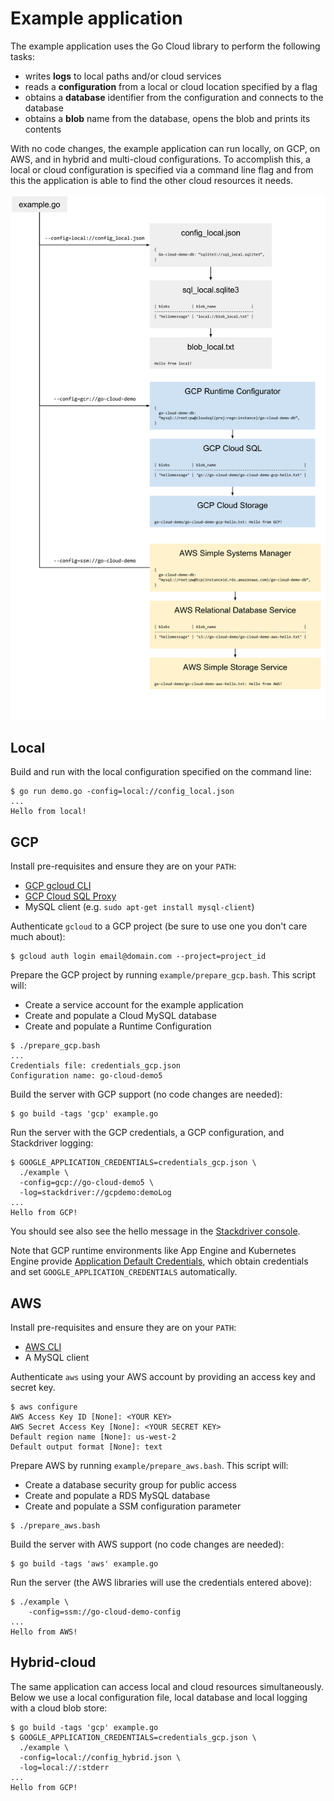 # Example application

The example application uses the Go Cloud library to perform the following tasks:

- writes **logs** to local paths and/or cloud services
- reads a **configuration** from a local or cloud location specified by a flag
- obtains a **database** identifier from the configuration and connects to the database
- obtains a **blob** name from the database, opens the blob and prints its contents

With no code changes, the example application can run locally, on GCP, on AWS, and in hybrid and multi-cloud configurations. To accomplish this, a local or cloud configuration is specified via a command line flag and from this the application is able to find the other cloud resources it needs.

<a href="diagram.svg"><img href="diagram.svg" src="diagram.svg" style="width: 800px;"/></a>

## Local

Build and run with the local configuration specified on the command line:

```
$ go run demo.go -config=local://config_local.json
...
Hello from local!
```

## GCP

Install pre-requisites and ensure they are on your `PATH`:

- [GCP gcloud CLI](https://cloud.google.com/sdk/downloads)
- [GCP Cloud SQL Proxy](https://cloud.google.com/sql/docs/mysql/connect-admin-proxy)
- MySQL client (e.g. `sudo apt-get install mysql-client`)

Authenticate `gcloud` to a GCP project (be sure to use one you don't care much about):
```
$ gcloud auth login email@domain.com --project=project_id
```

Prepare the GCP project by running `example/prepare_gcp.bash`. This script will:

- Create a service account for the example application
- Create and populate a Cloud MySQL database
- Create and populate a Runtime Configuration

```
$ ./prepare_gcp.bash
...
Credentials file: credentials_gcp.json
Configuration name: go-cloud-demo5
```

Build the server with GCP support (no code changes are needed):

```
$ go build -tags 'gcp' example.go
```

Run the server with the GCP credentials, a GCP configuration, and Stackdriver logging:

```
$ GOOGLE_APPLICATION_CREDENTIALS=credentials_gcp.json \
  ./example \
  -config=gcp://go-cloud-demo5 \
  -log=stackdriver://gcpdemo:demoLog
...
Hello from GCP!
```

You should see also see the hello message in the [Stackdriver console](https://console.cloud.google.com/logs/viewer).

Note that GCP runtime environments like App Engine and Kubernetes Engine provide [Application Default Credentials](https://cloud.google.com/docs/authentication/production#auth-cloud-implicit-go), which obtain credentials and set `GOOGLE_APPLICATION_CREDENTIALS` automatically.

## AWS

Install pre-requisites and ensure they are on your `PATH`:

- [AWS CLI](https://aws.amazon.com/cli/)
- A MySQL client


Authenticate `aws` using your AWS account by providing an access key and secret key.

```
$ aws configure
AWS Access Key ID [None]: <YOUR KEY>
AWS Secret Access Key [None]: <YOUR SECRET KEY>
Default region name [None]: us-west-2
Default output format [None]: text
```

Prepare AWS by running `example/prepare_aws.bash`. This script will:

 - Create a database security group for public access
 - Create and populate a RDS MySQL database
 - Create and populate a SSM configuration parameter

```
$ ./prepare_aws.bash
```

Build the server with AWS support (no code changes are needed):

```
$ go build -tags 'aws' example.go
```

Run the server (the AWS libraries will use the credentials entered above):

```
$ ./example \
    -config=ssm://go-cloud-demo-config
...
Hello from AWS!
```

## Hybrid-cloud

The same application can access local and cloud resources simultaneously. Below we use a local configuration file, local database and local logging with a cloud blob store:

```
$ go build -tags 'gcp' example.go
$ GOOGLE_APPLICATION_CREDENTIALS=credentials_gcp.json \
  ./example \
  -config=local://config_hybrid.json \
  -log=local://:stderr
...
Hello from GCP!
```
